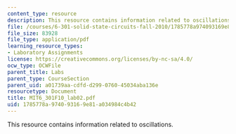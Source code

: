 ```yaml
---
content_type: resource
description: This resource contains information related to oscillations.
file: /courses/6-301-solid-state-circuits-fall-2010/1785778a974093169e81a034984c4b42_MIT6_301F10_lab02.pdf
file_size: 83928
file_type: application/pdf
learning_resource_types:
- Laboratory Assignments
license: https://creativecommons.org/licenses/by-nc-sa/4.0/
ocw_type: OCWFile
parent_title: Labs
parent_type: CourseSection
parent_uid: a01739aa-cdfd-d299-0760-45034aba136e
resourcetype: Document
title: MIT6_301F10_lab02.pdf
uid: 1785778a-9740-9316-9e81-a034984c4b42
---
```

This resource contains information related to oscillations.